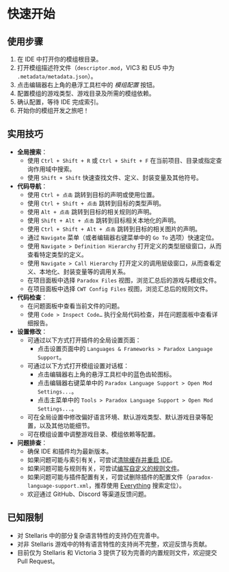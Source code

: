 # 快速开始

## 使用步骤

1. 在 IDE 中打开你的模组根目录。
2. 打开模组描述符文件（`descriptor.mod`，VIC3  和 EU5 中为 `.metadata/metadata.json`）。
3. 点击编辑器右上角的悬浮工具栏中的 *模组配置* 按钮。
4. 配置模组的游戏类型、游戏目录及所需的模组依赖。
5. 确认配置，等待 IDE 完成索引。
6. 开始你的模组开发之旅吧！

## 实用技巧

- **全局搜索**：
  - 使用 `Ctrl + Shift + R` 或 `Ctrl + Shift + F` 在当前项目、目录或指定查询作用域中搜索。
  - 使用 `Shift + Shift` 快速查找文件、定义、封装变量及其他符号。
- **代码导航**：
  - 使用 `Ctrl + 点击` 跳转到目标的声明或使用位置。
  - 使用 `Ctrl + Shift + 点击` 跳转到目标的类型声明。
  - 使用 `Alt + 点击` 跳转到目标的相关规则的声明。
  - 使用 `Shift + Alt + 点击` 跳转到目标相关本地化的声明。
  - 使用 `Ctrl + Shift + Alt + 点击` 跳转到目标的相关图片的声明。
  - 通过 `Navigate` 菜单（或者编辑器右键菜单中的 `Go To` 选项）快速定位。
  - 使用 `Navigate > Definition Hierarchy` 打开定义的类型层级窗口，从而查看特定类型的定义。
  - 使用 `Navigate > Call Hierarchy` 打开定义的调用层级窗口，从而查看定义、本地化、封装变量等的调用关系。
  - 在项目面板中选择 `Paradox Files` 视图，浏览汇总后的游戏与模组文件。
  - 在项目面板中选择 `CWT Config Files` 视图，浏览汇总后的规则文件。
- **代码检查**：
  - 在问题面板中查看当前文件的问题。
  - 使用 `Code > Inspect Code…` 执行全局代码检查，并在问题面板中查看详细报告。
- **设置修改**：
  - 可通过以下方式打开插件的全局设置页面：
    - 点击设置页面中的 `Languages & Frameworks > Paradox Language Support`。
  - 可通过以下方式打开模组设置对话框：
    - 点击编辑器右上角的悬浮工具栏中的蓝色齿轮图标。
    - 点击编辑器右键菜单中的 `Paradox Language Support > Open Mod Settings...`。
    - 点击主菜单中的 `Tools > Paradox Language Support > Open Mod Settings...`。
  - 可在全局设置中修改偏好语言环境、默认游戏类型、默认游戏目录等配置，以及其他功能细节。
  - 可在模组设置中调整游戏目录、模组依赖等配置。
- **问题排查**：
  - 确保 IDE 和插件均为最新版本。
  - 如果问题可能与索引有关，可尝试[清除缓存并重启 IDE](https://www.jetbrains.com/help/idea/invalidate-caches.html)。
  - 如果问题可能与规则有关，可尝试[编写自定义的规则文件](https://windea.icu/Paradox-Language-Support/zh/config.html#write-cwt-config-files)。
  - 如果问题可能与插件配置有关，可尝试删除插件的配置文件（`paradox-language-support.xml`，推荐使用 [Everything](https://www.voidtools.com) 搜索定位）。
  - 欢迎通过 GitHub、Discord 等渠道反馈问题。

## 已知限制

- 对 Stellaris 中的部分复杂语言特性的支持仍在完善中。
- 对非 Stellaris 游戏中的特有语言特性的支持尚不完整，欢迎反馈与贡献。
- 目前仅为 Stellaris 和 Victoria 3 提供了较为完善的内置规则文件，欢迎提交 Pull Request。